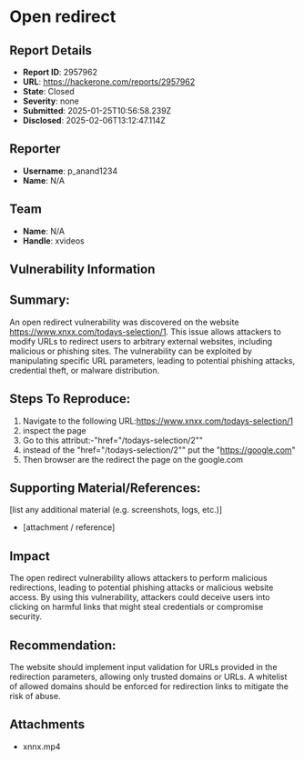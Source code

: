 # Open redirect

## Report Details
- **Report ID**: 2957962
- **URL**: https://hackerone.com/reports/2957962
- **State**: Closed
- **Severity**: none
- **Submitted**: 2025-01-25T10:56:58.239Z
- **Disclosed**: 2025-02-06T13:12:47.114Z

## Reporter
- **Username**: p_anand1234
- **Name**: N/A

## Team
- **Name**: N/A
- **Handle**: xvideos

## Vulnerability Information
## Summary:
An open redirect vulnerability was discovered on the website https://www.xnxx.com/todays-selection/1. This issue allows attackers to modify URLs to redirect users to arbitrary external websites, including malicious or phishing sites. The vulnerability can be exploited by manipulating specific URL parameters, leading to potential phishing attacks, credential theft, or malware distribution.

## Steps To Reproduce:
1. Navigate to the following URL:https://www.xnxx.com/todays-selection/1
2. inspect the page
3. Go to this attribut:-"href="/todays-selection/2""
3. instead of the "href="/todays-selection/2"" put the "https://google.com"
4. Then browser are the redirect the page on the google.com 


## Supporting Material/References:
[list any additional material (e.g. screenshots, logs, etc.)]

  * [attachment / reference]

## Impact

The open redirect vulnerability allows attackers to perform malicious redirections, leading to potential phishing attacks or malicious website access. By using this vulnerability, attackers could deceive users into clicking on harmful links that might steal credentials or compromise security.

## Recommendation:
The website should implement input validation for URLs provided in the redirection parameters, allowing only trusted domains or URLs. A whitelist of allowed domains should be enforced for redirection links to mitigate the risk of abuse.

## Attachments
- xnnx.mp4
